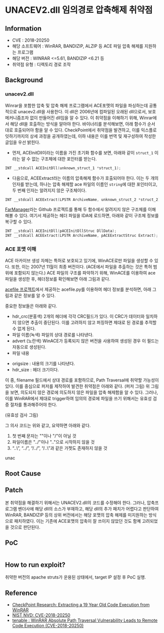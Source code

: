 # UNACEV2.dll 임의경로 압축해제 취약점

## Information
- CVE : 2018-20250
- 해당 소프트웨어 : WinRAR, BANDIZIP, ALZIP 등 ACE 파일 압축 해제를 지원하는 프로그램
- 해당 버전 : WINRAR <=5.61, BANDIZIP <6.21 등
- 취약점 유형 : 디렉토리 경로 조작

## Background
### unacev2.dll
Winrar을 포함한 압축 및 압축 해제 프로그램에서 ACE포맷의 파일을 파싱하는데 공통적으로  unacev2.dll을 사용한다. 이 dll은 2006년에 컴파일된 오래된 dll으로서, 보호메커니즘조차 없이 만들어진 dll임을 알 수 있다. 이 취약점을 이해하기 위해, Winrar에서 해당 dll을 호출하는 방식을 알아야 한다.  바이너리를 분석해보면, 아래 함수가 순서대로 호출되어야 함을 알 수 있다. CheckPoint에서 취약점을 발견하고, 이를 익스플로잇하기까지의 상세 과정을 공개하였는데, 이하 내용은 이를 번역 및 재구성하여 작성한 글임을 우선 밝힌다.

* 먼저, ACEInitDll이라는 이름을 가진 초기화 함수를 보면, 아래와 같이 `struct_1` 이라는 알 수 없는 구조체에 대한 포인터를 받는다.
```c++
INT __stdcall ACEInitDll(unknown_struct_1 *struct_1);
```
* 다음으로, ACEExtract라는 이름의 압축해제 함수가 호출되어야 한다.  이는 두 개의 인자를 받는데, 하나는 압축 해제할 ace 파일의 이름인 `string`에 대한 포인터이고, 두 번째 인자는 알려지지 않은 구조체이다.  
```c++
INT __stdcall ACEExtract(LPSTR ArchiveName, unknown_struct_2 *struct_2);
```
[FarManager](https://github.com/FarGroup/FarManager)라는 Github 프로젝트를 통해  두 함수에서 알려지지 않은 구조체를 이해해볼 수 있다. 여기서 제공하는 헤더  파일을 IDA에 로드하면, 아래와 같이 구조체 정보를 복구할 수 있다. 
```c++
INT __stdcall ACEInitDll(pACEInitDllStruc DllData);
INT __stdcall ACEExtract(LPSTR ArchiveName, pACEExtractStruc Extract);
```
### ACE 포맷 이해
ACE 아카이브 생성 자체는 특허로 보호되고 있기에, WinACE로만 파일을 생성할 수 있다. 또한, 이는 2007년 11월이 최종 버전이다. (ACE에서 파일을 추출하는 것은 특허 범위에 포함되지 않는다.)  ACE 파일의 구조를 파악하기 위해, WinACE를 이용하여 ace 파일을 생성한 후,  헤더정보를 확인해보면 아래 그림과 같다.

[acefile 프로젝트](https://pypi.org/project/%3Ccode%3Eacefile%3C/code%3E%20/)에서 제공하는 acefile.py를 이용하여 헤더 정보를 분석하면, 아래 그림과 같은 정보를 알 수 있다. 

중요한 정보들은 아래와 같다.
* hdr_crc(분홍색)
2개의 헤더에 각각 CRC필드가 있다. 이 CRC가 데이터와 일치하지 않으면 추출이 중단된다. 이를 고려하지 않고 퍼징하면 제대로 된 경로를 추적할 수 없게 된다. 
* 파일 이름(녹색) 
파일의 상대 경로를 나타낸다. 
* advert (노란색)
WinACE가 등록되지 않은 버전을 사용하여 생성된 경우 이 필드는 자동으로 생성된다.
* 파일 내용 
 - origsize : 내용의 크기를 나타낸다.
 - hdr_size : 헤더 크기이다. 

이 중, filename 필드에서 상대 경로를 포함하므로, Path Traversal에 취약할 가능성이 있다. 이를 중심으로 퍼저를 제작하여 발견한 취약점은 아래와 같다. 
(퍼저 그림)
위 그림을 보면, 의도되지 않은 경로에 의도하지 않은 파일을 압축 해제함을 알 수 있다. 그러나, 이를 WinRAR에서 제대로 trigger하여 임의의 경로에 파일을 쓰기 위해서는 유효성 검증 절차를 통과해주어야 한다. 

(유효성 검사 그림)

그 의사 코드는 위와 같고, 요약하면 아래와 같다.
1. 첫 번째 문자는 "\"이나 "/"이 아닐 것
2. 파일이름은 "../"이나 "..\"으로 시작하지 않을 것
3. “\..\”, “\../”, “/../”, “/..\”과 같은 가젯도 존재하지 않을 것

unac
## Root Cause

## Patch
본 취약점을 해결하기 위해서는 UNACEV2.dll의 코드를 수정해야 한다. 그러나, 압축프로그램 벤더사에 해당 dll의 소스가 부재하고, 해당 dll의 추가 패치가 어렵다고 판단하여 WinRAR, BANDIZIP 등의 상위 버전에서는 해당 포맷의 압축 해제를 미지원하는 방식으로 패치하였다. 이는 기존에 ACE포맷의 압축이 잘 쓰이지 않았던 것도 함꼐 고려되었을 것으로 판단된다.

 
## PoC
```python

```

## How to run exploit?
취약한 버전의 apache struts가 운용된 상태에서, target IP 설정 후 PoC 실행. 
## Reference
- [CheckPoint Research: Extracting a 19 Year Old Code Execution from WinRAR ](https://research.checkpoint.com/extracting-code-execution-from-winrar/)
- [NIST NVD: CVE-2018-20250]()
- [tenable : WinRAR Absolute Path Traversal Vulnerability Leads to Remote Code Execution (CVE-2018-20250)]()
